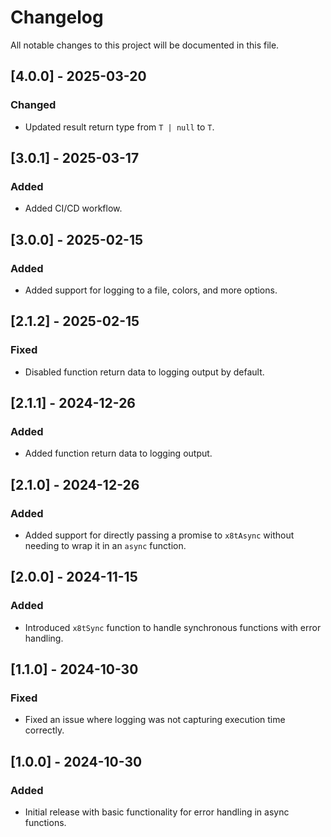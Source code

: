 # Changelog

All notable changes to this project will be documented in this file.

## [4.0.0] - 2025-03-20

### Changed

- Updated result return type from `T | null` to `T`.

## [3.0.1] - 2025-03-17

### Added

- Added CI/CD workflow.

## [3.0.0] - 2025-02-15

### Added

- Added support for logging to a file, colors, and more options.

## [2.1.2] - 2025-02-15

### Fixed

- Disabled function return data to logging output by default.

## [2.1.1] - 2024-12-26

### Added

- Added function return data to logging output.

## [2.1.0] - 2024-12-26

### Added

- Added support for directly passing a promise to `x8tAsync` without needing to wrap it in an `async` function.

## [2.0.0] - 2024-11-15

### Added

- Introduced `x8tSync` function to handle synchronous functions with error handling.

## [1.1.0] - 2024-10-30

### Fixed

- Fixed an issue where logging was not capturing execution time correctly.

## [1.0.0] - 2024-10-30

### Added

- Initial release with basic functionality for error handling in async functions.
